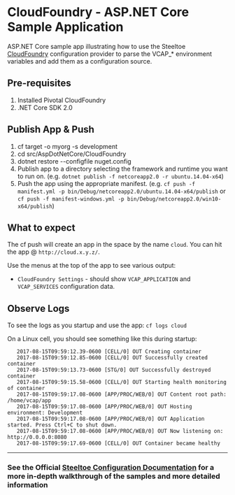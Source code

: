# CloudFoundry - ASP.NET Core Sample Application

ASP.NET Core sample app illustrating how to use the Steeltoe [CloudFoundry](https://github.com/SteeltoeOSS/Configuration/tree/master/src/Steeltoe.Extensions.Configuration.CloudFoundry) configuration provider to parse the VCAP_* environment variables and add them as a configuration source.

## Pre-requisites

1. Installed Pivotal CloudFoundry
1. .NET Core SDK 2.0

## Publish App & Push

1. cf target -o myorg -s development
1. cd src/AspDotNetCore/CloudFoundry
1. dotnet restore --configfile nuget.config
1. Publish app to a directory selecting the framework and runtime you want to run on. (e.g. `dotnet publish -f netcoreapp2.0 -r ubuntu.14.04-x64`)
1. Push the app using the appropriate manifest. (e.g. `cf push -f manifest.yml -p bin/Debug/netcoreapp2.0/ubuntu.14.04-x64/publish` or `cf push -f manifest-windows.yml -p bin/Debug/netcoreapp2.0/win10-x64/publish`)

## What to expect

The cf push will create an app in the space by the name `cloud`. You can hit the app @ `http://cloud.x.y.z/`.

Use the menus at the top of the app to see various output:

* `CloudFoundry Settings` - should show `VCAP_APPLICATION` and `VCAP_SERVICES` configuration data.

## Observe Logs

To see the logs as you startup and use the app: `cf logs cloud`

On a Linux cell, you should see something like this during startup:

```text
   2017-08-15T09:59:12.39-0600 [CELL/0] OUT Creating container
   2017-08-15T09:59:12.85-0600 [CELL/0] OUT Successfully created container
   2017-08-15T09:59:13.73-0600 [STG/0] OUT Successfully destroyed container
   2017-08-15T09:59:15.58-0600 [CELL/0] OUT Starting health monitoring of container
   2017-08-15T09:59:17.08-0600 [APP/PROC/WEB/0] OUT Content root path: /home/vcap/app
   2017-08-15T09:59:17.08-0600 [APP/PROC/WEB/0] OUT Hosting environment: Development
   2017-08-15T09:59:17.08-0600 [APP/PROC/WEB/0] OUT Application started. Press Ctrl+C to shut down.
   2017-08-15T09:59:17.08-0600 [APP/PROC/WEB/0] OUT Now listening on: http://0.0.0.0:8080
   2017-08-15T09:59:17.69-0600 [CELL/0] OUT Container became healthy

```

---

### See the Official [Steeltoe Configuration Documentation](https://steeltoe.io/docs/steeltoe-configuration) for a more in-depth walkthrough of the samples and more detailed information